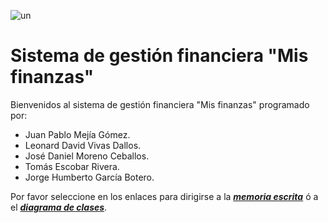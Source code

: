 ![un](https://github.com/POO2023-01-UNALMED/practica-1-grupo-2-equipo-9/assets/66537159/3cc37a7a-9b3f-4322-8c23-2f142d102020)
# Sistema de gestión financiera "Mis finanzas"
Bienvenidos al sistema de gestión financiera "Mis finanzas" programado por: 
* Juan Pablo Mejía Gómez. 
* Leonard David Vivas Dallos. 
* José Daniel Moreno Ceballos. 
* Tomás Escobar Rivera.
* Jorge Humberto García Botero. 

Por favor seleccione en los enlaces para dirigirse a la ***[memoria escrita](https://docs.google.com/document/d/1J9Kcelynfrniq7ObSDOFzq37JqsGje_I5z0IB5diihg/edit?usp=sharing)*** ó a el ***[diagrama de clases](https://lucid.app/lucidchart/b1272434-4f4b-4f78-a9dd-3fc4303b6f00/edit?viewport_loc=37%2C-1263%2C4326%2C4887%2CHWEp-vi-RSFO&invitationId=inv_0f61383a-0b42-48bb-a10d-eecb89a29a1a)***.